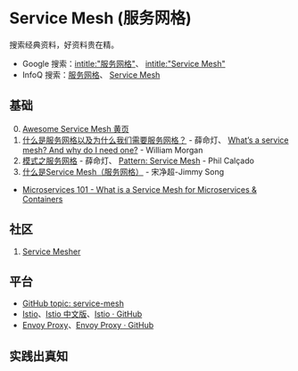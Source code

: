
# Service Mesh (服务网格)
搜索经典资料，好资料贵在精。

* Google 搜索：[intitle:"服务网格"](https://www.google.com/search?q=intitle%3A%22%E6%9C%8D%E5%8A%A1%E7%BD%91%E6%A0%BC%22&oq=intitle%3A%22%E6%9C%8D%E5%8A%A1%E7%BD%91%E6%A0%BC%22)、
  [intitle:"Service Mesh"](https://www.google.com/search?q=intitle:%22Service+Mesh%22&oq=intitle:%22Service+Mesh%22)
* InfoQ 搜索：[服务网格](http://www.infoq.com/cn/search.action?queryString=%E6%9C%8D%E5%8A%A1%E7%BD%91%E6%A0%BC&page=1&searchOrder=)、
  [Service Mesh](https://www.infoq.com/search.action?queryString=Service+Mesh&page=1&searchOrder=)


## 基础
0. [Awesome Service Mesh 黄页](http://www.servicemesher.com/awesome-servicemesh/)
1. [什么是服务网格以及为什么我们需要服务网格？](http://www.infoq.com/cn/news/2017/11/WHAT-SERVICE-MESH-WHY-NEED) - 薛命灯、
   [What’s a service mesh? And why do I need one?](https://blog.buoyant.io/2017/04/25/whats-a-service-mesh-and-why-do-i-need-one/) - William Morgan
2. [模式之服务网格](http://www.infoq.com/cn/articles/pattern-service-mesh) - 薛命灯、
   [Pattern: Service Mesh](http://philcalcado.com/2017/08/03/pattern_service_mesh.html) - Phil Calçado
3. [什么是Service Mesh（服务网格）](https://jimmysong.io/posts/what-is-a-service-mesh/) - 宋净超-Jimmy Song
* [Microservices 101 - What is a Service Mesh for Microservices & Containers](https://avinetworks.com/what-are-microservices-and-containers/)


## 社区
1. [Service Mesher](http://www.servicemesher.com/)


## 平台
* [GitHub topic: service-mesh](https://github.com/topics/service-mesh?o=desc&s=stars)
* [Istio](https://istio.io/)、[Istio 中文版](https://preliminary.istio.io/zh/)、[Istio · GitHub](https://github.com/istio)
* [Envoy Proxy](https://www.envoyproxy.io/)、[Envoy Proxy · GitHub](https://github.com/envoyproxy)


## 实践出真知

